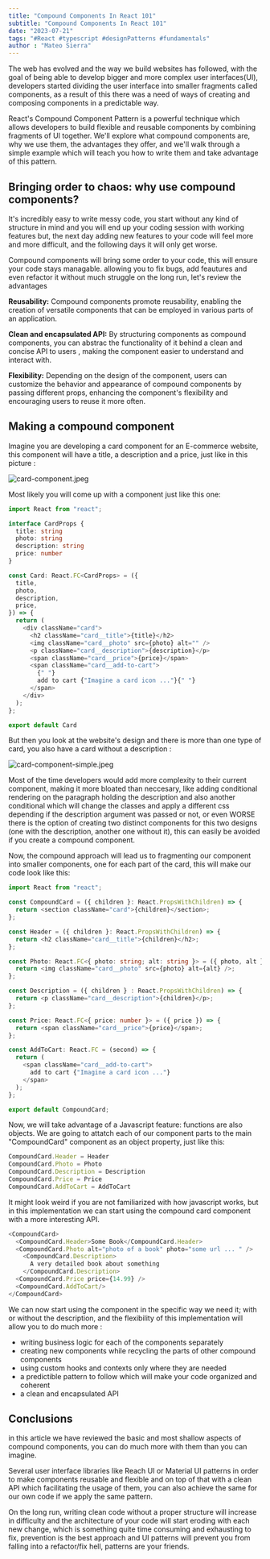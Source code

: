```yaml
---
title: "Compound Components In React 101"
subtitle: "Compound Components In React 101"
date: "2023-07-21"
tags: "#React #typescript #designPatterns #fundamentals"
author : "Mateo Sierra"
---
```


The web has evolved and the way we build websites has followed, with the goal of being able to develop bigger and more complex user interfaces(UI), developers started dividing the user interface into smaller fragments called  components, as a result of this there was a need of ways of creating and composing components in a predictable way.

React's Compound Component Pattern is a powerful technique which allows developers to build flexible and reusable components by combining fragments of UI together. We'll explore what compound components are, why we use them, the advantages they offer, and we'll walk through a simple example which will teach you how to write them and take advantage of this pattern.

## Bringing order to chaos: why use compound components?

It's incredibly easy to write messy code, you start without any kind of structure in mind and you will end up your coding session with working features but, the next day adding new features to your code will feel more and more difficult, and the following days it will only get worse.

Compound components will bring some order to your code, this will ensure your code stays managable. allowing you to fix bugs, add feautures and even refactor it without much struggle on the long run, let's review the advantages

**Reusability:** Compound components promote reusability, enabling the creation of versatile components that can be employed in various parts of an application.

**Clean and encapsulated API:** By structuring components as compound components, you can abstrac the functionality of it behind a clean and concise API to users ,  making the component easier to understand and interact with.

**Flexibility:** Depending on the design of the component, users can customize the behavior and appearance of compound components by passing different props, enhancing the component's flexibility and encouraging users to reuse it more often.


## Making a compound component

Imagine you are developing a card component for an E-commerce website, this component will have a title, a description and a price, just like in this picture : 

![card-component.jpeg](/images/articles/compound-component-pattern/card-component.jpeg)

Most likely you will come up with a component just like this one:

``` ts
import React from "react";

interface CardProps {
  title: string
  photo: string
  description: string
  price: number
}

const Card: React.FC<CardProps> = ({
  title,
  photo,
  description,
  price,
}) => {
  return (
    <div className="card">
      <h2 className="card__title">{title}</h2>
      <img className="card__photo" src={photo} alt="" />
      <p className="card__description">{description}</p>
      <span className="card__price">{price}</span>
      <span className="card__add-to-cart">
        {" "}
        add to cart {"Imagine a card icon ..."}{" "}
      </span>
    </div>
  );
};

export default Card
```

But then you look at the website's design and there is more than one type of card, you also have a card without a description : 

![card-component-simple.jpeg](/images/articles/compound-component-pattern/card-component-simple-60.jpeg)

Most of the time developers would add more complexity to their current component, making it more bloated than neccesary, like adding conditional rendering on the paragraph holding the description and also another conditional which will change the classes and apply a different css depending if the description argument was passed or not, or even WORSE there is the option of creating two distinct components for this two designs (one with the description, another one without it), this can easily be avoided if you create a compound component.

Now, the compound approach will lead us to fragmenting our component into smaller components, one for each part of the card, this will make our code look like this:

```ts 
import React from "react";

const CompoundCard = ({ children }: React.PropsWithChildren) => {
  return <section className="card">{children}</section>;
};

const Header = ({ children }: React.PropsWithChildren) => {
  return <h2 className="card__title">{children}</h2>;
};

const Photo: React.FC<{ photo: string; alt: string }> = ({ photo, alt }) => {
  return <img className="card__photo" src={photo} alt={alt} />;
};

const Description = ({ children } : React.PropsWithChildren) => {
  return <p className="card__description">{children}</p>;
};

const Price: React.FC<{ price: number }> = ({ price }) => {
  return <span className="card__price">{price}</span>;
};

const AddToCart: React.FC = (second) => {
  return (
    <span className="card__add-to-cart">
      add to cart {"Imagine a card icon ..."}
    </span>
  );
};

export default CompoundCard;
```

Now, we will take advantage of a Javascript feature: functions are also objects. We are going to attatch each of our component parts to the main "CompoundCard" component as an object property, just like this: 

```ts 
CompoundCard.Header = Header
CompoundCard.Photo = Photo
CompoundCard.Description = Description
CompoundCard.Price = Price
CompoundCard.AddToCart = AddToCart
```

It might look weird if you are not familiarized with how javascript works, but in this implementation we can start using the compound card component with a more interesting API.

```ts
<CompoundCard>
  <CompoundCard.Header>Some Book</CompoundCard.Header>
  <CompoundCard.Photo alt="photo of a book" photo="some url ... " />
    <CompoundCard.Description>
      A very detailed book about something
    </CompoundCard.Description>
  <CompoundCard.Price price={14.99} />
  <CompoundCard.AddToCart/>
</CompoundCard>
```

We can now start using the component in the specific way we need it; with or without the description, and the flexibility of this implementation will allow you to do much more : 
- writing business logic for each of the components separately
- creating new components while recycling the parts of other compound components
- using custom hooks and contexts only where they are needed
- a predictible pattern to follow which will make your code organized and coherent
- a clean and encapsulated API

## Conclusions 

in this article we have reviewed the basic and most shallow aspects of compound components, you can do much more with them than you can imagine.

Several user interface libraries like Reach UI or Material UI  patterns in order to make components reusable and flexible and on top of that with a clean API which facilitating the usage of them, you can also achieve the same for our own code if we apply the same pattern.

On the long run, writing clean code without a proper structure will increase in difficulty and the architecture of your code will start eroding with each new change, which is something quite time consuming and exhausting to fix, prevention is the best approach and UI patterns will prevent you from falling into a refactor/fix hell, patterns are your friends.


